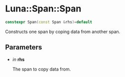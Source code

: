 # Luna::Span::Span

```c++
constexpr Span(const Span &rhs)=default
```

Constructs one span by coping data from another span. 



## Parameters
* *in* **rhs**

    The span to copy data from. 

